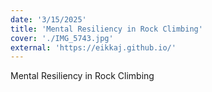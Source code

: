 ```yaml
---
date: '3/15/2025'
title: 'Mental Resiliency in Rock Climbing'
cover: './IMG_5743.jpg'
external: 'https://eikkaj.github.io/'
---
```


Mental Resiliency in Rock Climbing
